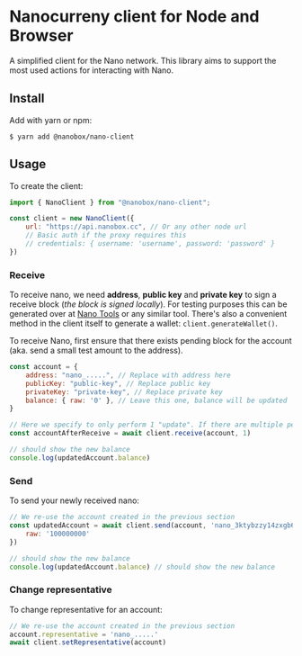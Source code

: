 # Nanocurreny client for Node and Browser

A simplified client for the Nano network. This library aims to support the most used actions for interacting
with Nano.


## Install

Add with yarn or npm:

    $ yarn add @nanobox/nano-client

## Usage

To create the client:

```javascript
import { NanoClient } from "@nanobox/nano-client";

const client = new NanoClient({
    url: "https://api.nanobox.cc", // Or any other node url
    // Basic auth if the proxy requires this
    // credentials: { username: 'username', password: 'password' }
})
```

### Receive

To receive nano, we need **address**, **public key** and **private key** to sign a receive block (_the block is signed
locally_). For testing purposes this can be generated over at [Nano Tools](https://nanoo.tools/key-address-seed-converter) or any similar tool. There's
also a convenient method in the client itself to generate a wallet: `client.generateWallet()`.

To receive Nano, first ensure that there exists pending block for the account (aka. send a small test amount to the address).

```javascript
const account = {
    address: "nano_.....", // Replace with address here
    publicKey: "public-key", // Replace public key
    privateKey: "private-key", // Replace private key
    balance: { raw: '0' }, // Leave this one, balance will be updated
}

// Here we specify to only perform 1 "update". If there are multiple pending transactions, consider increasing this.
const accountAfterReceive = await client.receive(account, 1) 

// should show the new balance
console.log(updatedAccount.balance) 
```

### Send

To send your newly received nano:

```javascript
// We re-use the account created in the previous section
const updatedAccount = await client.send(account, 'nano_3ktybzzy14zxgb6osbhcc155pwk7osbmf5gbh5fo73bsfu9wuiz54t1uozi1', {
    raw: '100000000'
})

// should show the new balance
console.log(updatedAccount.balance) // should show the new balance
```


### Change representative

To change representative for an account:

```javascript
// We re-use the account created in the previous section
account.representative = 'nano_.....'
await client.setRepresentative(account)
```
